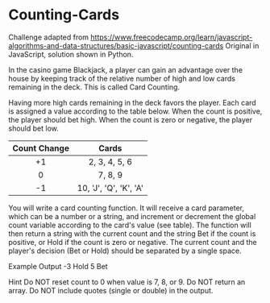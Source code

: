 # Counting-Cards

Challenge adapted from https://www.freecodecamp.org/learn/javascript-algorithms-and-data-structures/basic-javascript/counting-cards
Original in JavaScript, solution shown in Python.



In the casino game Blackjack, a player can gain an advantage over the house by keeping track of the relative number of high and low cards remaining in the deck. This is called Card Counting.

Having more high cards remaining in the deck favors the player. Each card is assigned a value according to the table below. When the count is positive, the player should bet high. When the count is zero or negative, the player should bet low.

| Count Change | Cards |
| :---: | :---: |
| +1 | 2, 3, 4, 5, 6 |
| 0	| 7, 8, 9 |
| -1 |	10, 'J', 'Q', 'K', 'A' |

You will write a card counting function. It will receive a card parameter, which can be a number or a string, and increment or decrement the global count variable according to the card's value (see table). The function will then return a string with the current count and the string Bet if the count is positive, or Hold if the count is zero or negative. The current count and the player's decision (Bet or Hold) should be separated by a single space.

Example Output
-3 Hold
5 Bet

Hint
Do NOT reset count to 0 when value is 7, 8, or 9.
Do NOT return an array.
Do NOT include quotes (single or double) in the output.
